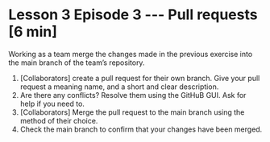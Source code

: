 # Lesson 3 Episode 3 --- Pull requests [6 min]
Working as a team merge the changes made in the previous exercise into the main branch of the team’s repository.

1. [Collaborators] create a pull request for their own branch. Give your pull request a meaning name, and a short and clear description.
2. Are there any conflicts? Resolve them using the GitHuB GUI. Ask for help if you need to.
3. [Collaborators] Merge the pull request to the main branch using the method of their choice.
4. Check the main branch to confirm that your changes have been merged.
